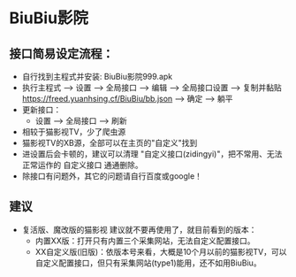 # BiuBiu影院
## 接口简易设定流程：
* 自行找到主程式并安装: BiuBiu影院999.apk
* 执行主程式 --> 设置 --> 全局接口 --> 编辑 --> 全局接口设置 --> 复制并黏贴 https://freed.yuanhsing.cf/BiuBiu/bb.json --> 确定 --> 躺平
* 更新接口：
	* 设置 --> 全局接口 --> 刷新
* 相较于猫影视TV，少了爬虫源
* 猫影视TV的XB源，全部可以在主页的"自定义"找到
* 进设置后会卡顿的，建议可以清理 "自定义接口(zidingyi)"，把不常用、无法正常运作的 自定义接口 通通删除。
* 除接口有问题外，其它的问题请自行百度或google！

## 建议
* 复活版、魔改版的猫影视 建议就不要再使用了，就目前看到的版本：
	* 内置XX版：打开只有内置三个采集网站，无法自定义配置接口。
	* XX自定义版(旧版)：依版本号来看，大概是10个月以前的猫影视TV，可以自定义配置接口，但只有采集网站(type1)能用，还不如用BiuBiu。
